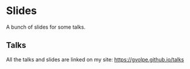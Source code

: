 # Slides

A bunch of slides for some talks.

## Talks

All the talks and slides are linked on my site: https://gvolpe.github.io/talks
